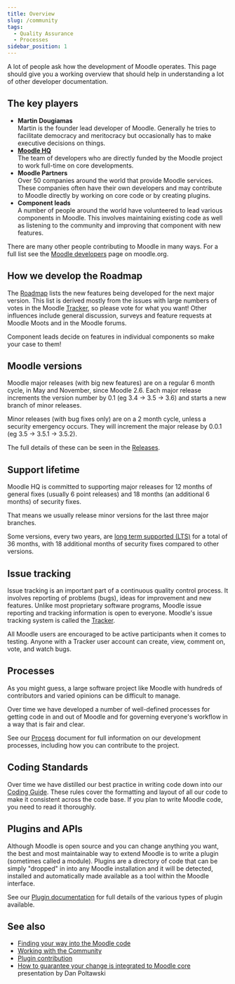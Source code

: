 ```yaml
---
title: Overview
slug: /community
tags:
  - Quality Assurance
  - Processes
sidebar_position: 1
---
```


A lot of people ask how the development of Moodle operates. This page should give you a working overview that should help in understanding a lot of other developer documentation.

## The key players

- **Martin Dougiamas**<br/>
Martin is the founder lead developer of Moodle. Generally he tries to facilitate democracy and meritocracy but occasionally has to make executive decisions on things.
- **[Moodle HQ](https://moodle.com/careers/)**<br />
The team of developers who are directly funded by the Moodle project to work full-time on core developments.
- **Moodle Partners**<br />
Over 50 companies around the world that provide Moodle services. These companies often have their own developers and may contribute to Moodle directly by working on core code or by creating plugins.
- **Component leads**<br />
 A number of people around the world have volunteered to lead various components in Moodle. This involves maintaining existing code as well as listening to the community and improving that component with new features.

There are many other people contributing to Moodle in many ways. For a full list see the [Moodle developers](http://moodle.org/dev/) page on moodle.org.

## How we develop the Roadmap

The [Roadmap](./roadmap.md) lists the new features being developed for the next major version. This list is derived mostly from the issues with large numbers of votes in the Moodle [Tracker](/general/development/tracker/guide), so please vote for what you want!  Other influences include general discussion, surveys and feature requests at Moodle Moots and in the Moodle forums.

Component leads decide on features in individual components so make your case to them!

## Moodle versions

Moodle major releases (with big new features) are on a regular 6 month cycle, in  May and November, since Moodle 2.6. Each major release increments the version number by 0.1 (eg 3.4 -> 3.5 -> 3.6) and starts a new branch of minor releases.

Minor releases (with bug fixes only) are on a 2 month cycle, unless a security emergency occurs. They will increment the major release by 0.0.1 (eg 3.5 -> 3.5.1 -> 3.5.2).

The full details of these can be seen in the [Releases](/general/releases).

## Support lifetime

Moodle HQ is committed to supporting major releases for 12 months of general fixes (usually 6 point releases) and 18 months (an additional 6 months) of security fixes.

That means we usually release minor versions for the last three major branches.

Some versions, every two years, are [long term supported (LTS)](https://en.wikipedia.org/wiki/Long-term_support) for a total of 36 months, with 18 additional months of security fixes compared to other versions.

## Issue tracking

Issue tracking is an important part of a continuous quality control process. It involves reporting of problems (bugs), ideas for improvement and new features. Unlike most proprietary software programs, Moodle issue reporting and tracking information is open to everyone. Moodle's issue tracking system is called the [Tracker](http://tracker.moodle.org/).

All Moodle users are encouraged to be active participants when it comes to testing. Anyone with a Tracker user account can create, view, comment on, vote, and watch bugs.

## Processes

As you might guess, a large software project like Moodle with hundreds of contributors and varied opinions can be difficult to manage.

Over time we have developed a number of well-defined processes for getting code in and out of Moodle and for governing everyone's workflow in a way that is fair and clear.

See our [Process](../development/process.md) document for full information on our development processes, including how you can contribute to the project.

## Coding Standards

Over time we have distilled our best practice in writing code down into our [Coding Guide](/general/development/policies).  These rules cover the formatting and layout of all our code to make it consistent across the code base. If you plan to write Moodle code, you need to read it thoroughly.

## Plugins and APIs

Although Moodle is open source and you can change anything you want, the best and most maintainable way to extend Moodle is to write a plugin (sometimes called a module). Plugins are a directory of code that can be simply "dropped" in into any Moodle installation and it will be detected, installed and automatically made available as a tool within the Moodle interface.

See our [Plugin documentation](https://docs.moodle.org/dev/Plugins) for full details of the various types of plugin available.

## See also

- [Finding your way into the Moodle code](https://docs.moodle.org/dev/Finding_your_way_into_the_Moodle_code)
- [Working with the Community](https://docs.moodle.org/dev/Working_with_the_Community)
- [Plugin contribution](https://docs.moodle.org/dev/Plugin_contribution)
- [How to guarantee your change is integrated to Moodle core](http://www.slideshare.net/poltawski/how-to-guarantee-your-change-is-integrated-to-moodle-core) presentation by Dan Poltawski

